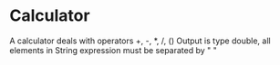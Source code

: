 # Calculator
A calculator deals with operators +, -, *, /, ()
Output is type double, all elements in String expression must be separated by " "
